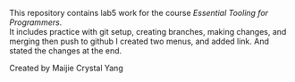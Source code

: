 This repository contains lab5 work for the course *Essential Tooling for Programmers*.  
It includes practice with git setup, creating branches, making changes, and merging then push to github
I created two menus, and added link. And stated the changes at the end.

Created by Maijie Crystal Yang
